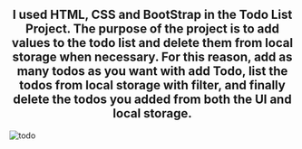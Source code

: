 <h2  style="text-align: center;">
            I used HTML, CSS and BootStrap in the Todo List Project. The purpose of the project is to add values ​​to the todo list and delete them from local storage when necessary. For this reason, add as many todos as you want with add Todo, list the todos from local storage with filter, and finally delete the todos you added from both the UI and local storage.
        </h2>
        
![todo](https://github.com/esraarnusaslan/Todo-List-Project/assets/131678210/06be8d49-0026-4c1f-99a4-9132f7866201)
